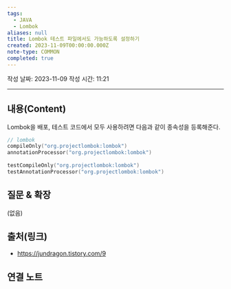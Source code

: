 ```yaml
---
tags:
  - JAVA
  - Lombok
aliases: null
title: Lombok 테스트 파일에서도 가능하도록 설정하기
created: 2023-11-09T00:00:00.000Z
note-type: COMMON
completed: true
---
```

작성 날짜: 2023-11-09
작성 시간: 11:21


----
## 내용(Content)

Lombok을 배포, 테스트 코드에서 모두 사용하려면 다음과 같이 종속성을 등록해준다.

```kotlin
// lombok  
compileOnly("org.projectlombok:lombok")  
annotationProcessor("org.projectlombok:lombok")  
  
testCompileOnly("org.projectlombok:lombok")  
testAnnotationProcessor("org.projectlombok:lombok")
```


## 질문 & 확장

(없음)

## 출처(링크)
- https://jundragon.tistory.com/9

## 연결 노트










